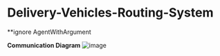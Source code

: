 # Delivery-Vehicles-Routing-System
**ignore AgentWithArgument

**Communication Diagram**
![image](https://github.com/102780702/Delivery-Vehicles-Routing-System/assets/145240138/716b8078-608f-4219-baab-b60313813ee0)
